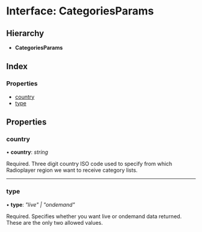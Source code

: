 # Interface: CategoriesParams

## Hierarchy

-   **CategoriesParams**

## Index

### Properties

-   [country](categoriesparams.md#country)
-   [type](categoriesparams.md#type)

## Properties

### country

• **country**: _string_

Required. Three digit country ISO code used to specify from which Radioplayer
region we want to receive category lists.

---

### type

• **type**: _"live" | "ondemand"_

Required. Specifies whether you want live or ondemand data returned. These are
the only two allowed values.
